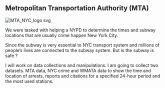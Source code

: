  ## Metropolitan Transportation Authority (MTA)
![MTA_NYC_logo svg](https://user-images.githubusercontent.com/72619886/141009186-a35a1c99-24cd-4234-893e-64fa448e7cf2.png)

We were tasked with helping a NYPD to determine the times and subway locations that are usually crime happen New York City.

Since the subway is very essential to NYC transport system and millions of people’s lives are connected to the subway system. But is the subway is safe ?

I will work on data collections and manipulations. I am going to collect two datasets. MTA data, NYC crime and WMATA data to show the time and location of arrests, reports and citations for a specified 24-hour period and the most used stations.
